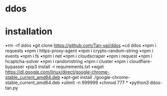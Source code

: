 # ddos
# installation
•rm -rf ddos
•git clone https://github.com/Tan-vai/ddos
•cd ddos
•npm i requests
•npm i https-proxy-agent
•npm i crypto-random-string
•npm i events
•npm i fs
•npm i net
•npm i cloudscraper
•npm i request
•npm i hcaptcha-solver
•npm i randomstring
•npm i cluster
•npm i cloudflare-bypasser
•pip3 install -r requirements.txt
•wget https://dl.google.com/linux/direct/google-chrome-stable_current_amd64.deb
•apt-get install ./google-chrome-stable_current_amd64.deb
•ulimit -n 999999
•chmod 777 *
•python3 ddos-tan.py
